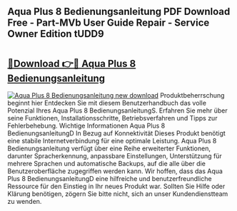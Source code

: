 ## Aqua Plus 8 Bedienungsanleitung PDF Download Free - Part-MVb User Guide Repair - Service Owner Edition tUDD9

# <h2><a href="http://df2t57.blite.top/?on=Aqua+Plus+8+Bedienungsanleitung">🔗Download 👉🔴 Aqua Plus 8 Bedienungsanleitung</a></h2>

[![Aqua Plus 8 Bedienungsanleitung new download](https://i.imgur.com/lujVjoI.png)](http://df2t57.blite.top/?on=Aqua+Plus+8+Bedienungsanleitung)
Produktbeherrschung beginnt hier Entdecken Sie mit diesem Benutzerhandbuch das volle Potenzial Ihres Aqua Plus 8 BedienungsanleitungS. Erfahren Sie mehr über seine Funktionen, Installationsschritte, Betriebsverfahren und Tipps zur Fehlerbehebung. Wichtige Informationen Aqua Plus 8 BedienungsanleitungD In Bezug auf Konnektivität Dieses Produkt benötigt eine stabile Internetverbindung für eine optimale Leistung. Aqua Plus 8 Bedienungsanleitung verfügt über eine Reihe erweiterter Funktionen, darunter Spracherkennung, anpassbare Einstellungen, Unterstützung für mehrere Sprachen und automatische Backups, auf die alle über die Benutzeroberfläche zugegriffen werden kann. Wir hoffen, dass das Aqua Plus 8 BedienungsanleitungD eine hilfreiche und benutzerfreundliche Ressource für den Einstieg in Ihr neues Produkt war. Sollten Sie Hilfe oder Klärung benötigen, zögern Sie bitte nicht, sich an unser Kundendienstteam zu wenden.
